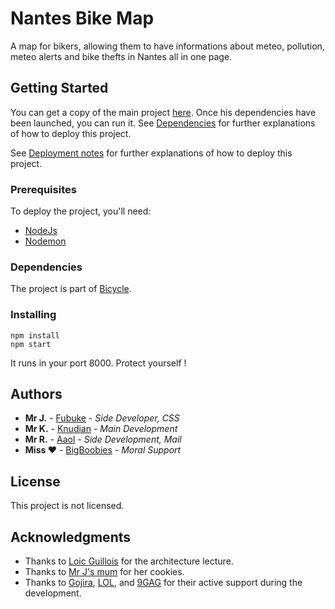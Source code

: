 # Nantes Bike Map
A map for bikers, allowing them to have informations about meteo, pollution, meteo alerts and bike thefts in Nantes all in one page.

## Getting Started

You can get a copy of the main project [here](https://github.com/Knudian/bicycle/).
Once his dependencies have been launched, you can run it.
See [Dependencies](#Dependencies) for further explanations of how to deploy this project.

See [Deployment notes](#Installing) for further explanations of how to deploy this project.

### Prerequisites

To deploy the project, you'll need:
- [NodeJs](https://nodejs.org/)
- [Nodemon](https://nodemon.io/)

### Dependencies

The project is part of [Bicycle](https://github.com/Knudian/bicycle/).

### Installing

```shell
npm install
npm start
```

It runs in your port 8000. Protect yourself !

## Authors

* **Mr J.** - [Fubuke](https://github.com/Fubuke)   - *Side Developer, CSS* 
* **Mr K.** - [Knudian](https://github.com/Knudian) - *Main Development*
* **Mr R.** - [Aaol](https://github.com/Aaol)       - *Side Development, Mail*
* **Miss ♥** - [BigBoobies](https://www.meetic.fr)  - *Moral Support*

## License

This project is not licensed.

## Acknowledgments

* Thanks to [Loic Guillois](http://fitlab.fr) for the architecture lecture.
* Thanks to [Mr J's mum](http://orteil.dashnet.org/cookieclicker/) for her cookies.
* Thanks to [Gojira](http://www.gojira-music.com/), [LOL](https://go.twitch.tv/ogaminglol), and [9GAG](http://9gag.com) for their active support during the development.

